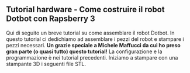 ## Tutorial hardware - Come costruire il robot Dotbot con Rapsberry 3 ##


Qui di seguito un breve tutorial su come assemblare il robot Dotbot. In questo tutorial ci dedichiamo ad assemblare i pezzi del robot e stampare i pezzi necessari. **Un grazie speciale a Michele Maffucci da cui ho preso gran parte (o quasi tutto) questo tutorial!** La configurazione e la programmazione è nei tutorial precedenti.
Iniziamo a stampare con una stampante 3D i seguenti file STL.
